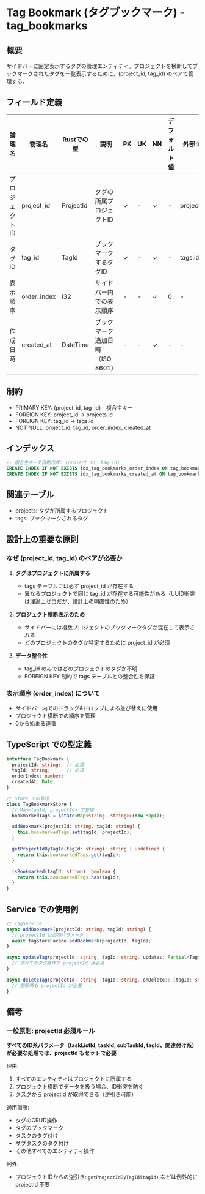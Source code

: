# Tag Bookmark (タグブックマーク) - tag_bookmarks

## 概要
サイドバーに固定表示するタグの管理エンティティ。プロジェクトを横断してブックマークされたタグを一覧表示するために、(project_id, tag_id) のペアで管理する。

## フィールド定義

| 論理名 | 物理名 | Rustでの型 | 説明 | PK | UK | NN | デフォルト値 | 外部キー | PostgreSQL型 | SQLite型 | TypeScript型 |
|--------|--------|-----------|------|----|----|----|-----------|---------|-----------|---------|-----------|
| プロジェクトID | project_id | ProjectId | タグの所属プロジェクトID | ✓ | - | ✓ | - | projects.id | UUID | TEXT | string |
| タグID | tag_id | TagId | ブックマークするタグID | ✓ | - | ✓ | - | tags.id | UUID | TEXT | string |
| 表示順序 | order_index | i32 | サイドバー内での表示順序 | - | - | ✓ | 0 | - | INTEGER | INTEGER | number |
| 作成日時 | created_at | DateTime<Utc> | ブックマーク追加日時（ISO 8601） | - | - | ✓ | - | - | TIMESTAMPTZ | TEXT | string |

## 制約
- PRIMARY KEY: (project_id, tag_id) - 複合主キー
- FOREIGN KEY: project_id → projects.id
- FOREIGN KEY: tag_id → tags.id
- NOT NULL: project_id, tag_id, order_index, created_at

## インデックス
```sql
-- 複合主キーで自動作成: (project_id, tag_id)
CREATE INDEX IF NOT EXISTS idx_tag_bookmarks_order_index ON tag_bookmarks(order_index);
CREATE INDEX IF NOT EXISTS idx_tag_bookmarks_created_at ON tag_bookmarks(created_at);
```

## 関連テーブル
- projects: タグが所属するプロジェクト
- tags: ブックマークされるタグ

## 設計上の重要な原則

### なぜ (project_id, tag_id) のペアが必要か

1. **タグはプロジェクトに所属する**
   - tags テーブルには必ず project_id が存在する
   - 異なるプロジェクトで同じ tag_id が存在する可能性がある（UUID衝突は理論上ゼロだが、設計上の明確性のため）

2. **プロジェクト横断表示のため**
   - サイドバーには複数プロジェクトのブックマークタグが混在して表示される
   - どのプロジェクトのタグか特定するために project_id が必須

3. **データ整合性**
   - tag_id のみではどのプロジェクトのタグか不明
   - FOREIGN KEY 制約で tags テーブルとの整合性を保証

### 表示順序 (order_index) について

- サイドバー内でのドラッグ&ドロップによる並び替えに使用
- プロジェクト横断での順序を管理
- 0から始まる連番

## TypeScript での型定義

```typescript
interface TagBookmark {
  projectId: string;  // 必須
  tagId: string;      // 必須
  orderIndex: number;
  createdAt: Date;
}

// Store での管理
class TagBookmarkStore {
  // Map<tagId, projectId> で管理
  bookmarkedTags = $state<Map<string, string>>(new Map());

  addBookmark(projectId: string, tagId: string) {
    this.bookmarkedTags.set(tagId, projectId);
  }

  getProjectIdByTagId(tagId: string): string | undefined {
    return this.bookmarkedTags.get(tagId);
  }

  isBookmarked(tagId: string): boolean {
    return this.bookmarkedTags.has(tagId);
  }
}
```

## Service での使用例

```typescript
// TagService
async addBookmark(projectId: string, tagId: string) {
  // projectId は必須パラメータ
  await tagStoreFacade.addBookmark(projectId, tagId);
}

async updateTag(projectId: string, tagId: string, updates: Partial<Tag>) {
  // すべてのタグ操作で projectId は必須
}

async deleteTag(projectId: string, tagId: string, onDelete?: (tagId: string) => void) {
  // 削除時も projectId が必要
}
```

## 備考

### 一般原則: projectId 必須ルール

**すべてのID系パラメータ（taskListId, taskId, subTaskId, tagId、関連付け系）が必要な処理では、projectId もセットで必要**

理由:
1. すべてのエンティティはプロジェクトに所属する
2. プロジェクト横断でデータを扱う場合、ID衝突を防ぐ
3. タスクから projectId が取得できる（逆引き可能）

適用箇所:
- タグのCRUD操作
- タグのブックマーク
- タスクのタグ付け
- サブタスクのタグ付け
- その他すべてのエンティティ操作

例外:
- プロジェクトIDからの逆引き: `getProjectIdByTagId(tagId)` などは例外的に projectId 不要
